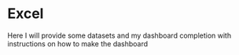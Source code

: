 # Excel

Here I will provide some datasets and my dashboard completion with instructions on how to make the dashboard

